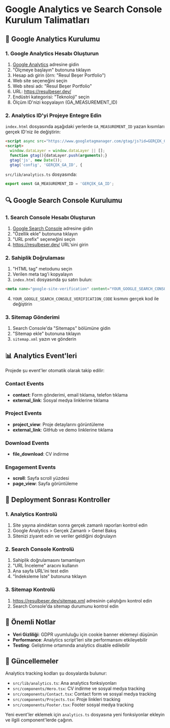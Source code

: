 # Google Analytics ve Search Console Kurulum Talimatları

## 🔧 Google Analytics Kurulumu

### 1. Google Analytics Hesabı Oluşturun
1. [Google Analytics](https://analytics.google.com/) adresine gidin
2. "Ölçmeye başlayın" butonuna tıklayın
3. Hesap adı girin (örn: "Resul Beşer Portfolio")
4. Web site seçeneğini seçin
5. Web sitesi adı: "Resul Beşer Portfolio"
6. URL: https://resulbeser.dev/
7. Endüstri kategorisi: "Teknoloji" seçin
8. Ölçüm ID'nizi kopyalayın (GA_MEASUREMENT_ID)

### 2. Analytics ID'yi Projeye Entegre Edin
`index.html` dosyasında aşağıdaki yerlerde `GA_MEASUREMENT_ID` yazan kısımları gerçek ID'niz ile değiştirin:

```html
<script async src="https://www.googletagmanager.com/gtag/js?id=GERÇEK_GA_ID"></script>
<script>
  window.dataLayer = window.dataLayer || [];
  function gtag(){dataLayer.push(arguments);}
  gtag('js', new Date());
  gtag('config', 'GERÇEK_GA_ID', {
```

`src/lib/analytics.ts` dosyasında:
```typescript
export const GA_MEASUREMENT_ID = 'GERÇEK_GA_ID';
```

## 🔍 Google Search Console Kurulumu

### 1. Search Console Hesabı Oluşturun
1. [Google Search Console](https://search.google.com/search-console) adresine gidin
2. "Özellik ekle" butonuna tıklayın
3. "URL prefix" seçeneğini seçin
4. https://resulbeser.dev/ URL'sini girin

### 2. Sahiplik Doğrulaması
1. "HTML tag" metodunu seçin
2. Verilen meta tag'i kopyalayın
3. `index.html` dosyasında şu satırı bulun:
```html
<meta name="google-site-verification" content="YOUR_GOOGLE_SEARCH_CONSOLE_VERIFICATION_CODE" />
```
4. `YOUR_GOOGLE_SEARCH_CONSOLE_VERIFICATION_CODE` kısmını gerçek kod ile değiştirin

### 3. Sitemap Gönderimi
1. Search Console'da "Sitemaps" bölümüne gidin
2. "Sitemap ekle" butonuna tıklayın
3. `sitemap.xml` yazın ve gönderin

## 📊 Analytics Event'leri

Projede şu event'ler otomatik olarak takip edilir:

### Contact Events
- **contact**: Form gönderimi, email tıklama, telefon tıklama
- **external_link**: Sosyal medya linklerine tıklama

### Project Events
- **project_view**: Proje detaylarını görüntüleme
- **external_link**: GitHub ve demo linklerine tıklama

### Download Events
- **file_download**: CV indirme

### Engagement Events
- **scroll**: Sayfa scroll yüzdesi
- **page_view**: Sayfa görüntüleme

## 🚀 Deployment Sonrası Kontroller

### 1. Analytics Kontrolü
1. Site yayına alındıktan sonra gerçek zamanlı raporları kontrol edin
2. Google Analytics > Gerçek Zamanlı > Genel Bakış
3. Sitenizi ziyaret edin ve veriler geldiğini doğrulayın

### 2. Search Console Kontrolü
1. Sahiplik doğrulamasını tamamlayın
2. "URL İnceleme" aracını kullanın
3. Ana sayfa URL'ini test edin
4. "İndeksleme İste" butonuna tıklayın

### 3. Sitemap Kontrolü
1. https://resulbeser.dev/sitemap.xml adresinin çalıştığını kontrol edin
2. Search Console'da sitemap durumunu kontrol edin

## 🔧 Önemli Notlar

- **Veri Gizliliği**: GDPR uyumluluğu için cookie banner eklemeyi düşünün
- **Performance**: Analytics script'leri site performansını etkileyebilir
- **Testing**: Geliştirme ortamında analytics disable edilebilir

## 📝 Güncellemeler

Analytics tracking kodları şu dosyalarda bulunur:
- `src/lib/analytics.ts`: Ana analytics fonksiyonları
- `src/components/Hero.tsx`: CV indirme ve sosyal medya tracking
- `src/components/Contact.tsx`: Contact form ve sosyal medya tracking
- `src/components/Projects.tsx`: Proje linkleri tracking
- `src/components/Footer.tsx`: Footer sosyal medya tracking

Yeni event'ler eklemek için `analytics.ts` dosyasına yeni fonksiyonlar ekleyin ve ilgili component'lerde çağırın.
